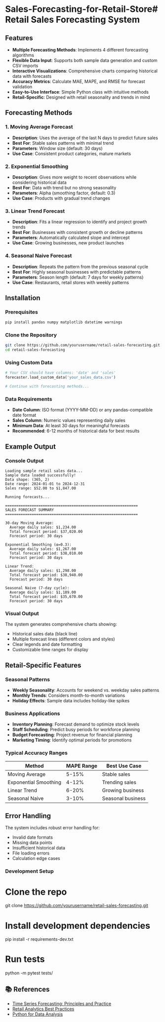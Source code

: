 # Sales-Forecasting-for-Retail-Store# Retail Sales Forecasting System
##  Features

- **Multiple Forecasting Methods**: Implements 4 different forecasting algorithms
- **Flexible Data Input**: Supports both sample data generation and custom CSV imports
- **Interactive Visualizations**: Comprehensive charts comparing historical data with forecasts
- **Accuracy Metrics**: Calculate MAE, MAPE, and RMSE for forecast validation
- **Easy-to-Use Interface**: Simple Python class with intuitive methods
- **Retail-Specific**: Designed with retail seasonality and trends in mind

##  Forecasting Methods

### 1. Moving Average Forecast
- **Description**: Uses the average of the last N days to predict future sales
- **Best For**: Stable sales patterns with minimal trend
- **Parameters**: Window size (default: 30 days)
- **Use Case**: Consistent product categories, mature markets

### 2. Exponential Smoothing
- **Description**: Gives more weight to recent observations while considering historical data
- **Best For**: Data with trend but no strong seasonality
- **Parameters**: Alpha (smoothing factor, default: 0.3)
- **Use Case**: Products with gradual trend changes

### 3. Linear Trend Forecast
- **Description**: Fits a linear regression to identify and project growth trends
- **Best For**: Businesses with consistent growth or decline patterns
- **Parameters**: Automatically calculated slope and intercept
- **Use Case**: Growing businesses, new product launches

### 4. Seasonal Naive Forecast
- **Description**: Repeats the pattern from the previous seasonal cycle
- **Best For**: Highly seasonal businesses with predictable patterns
- **Parameters**: Season length (default: 7 days for weekly patterns)
- **Use Case**: Restaurants, retail stores with weekly patterns

## Installation

### Prerequisites
```bash
pip install pandas numpy matplotlib datetime warnings
```

### Clone the Repository
```bash
git clone https://github.com/yourusername/retail-sales-forecasting.git
cd retail-sales-forecasting
```
### Using Custom Data
```python
# Your CSV should have columns: 'date' and 'sales'
forecaster.load_custom_data('your_sales_data.csv')

# Continue with forecasting methods...
```
### Data Requirements
- **Date Column**: ISO format (YYYY-MM-DD) or any pandas-compatible date format
- **Sales Column**: Numeric values representing daily sales
- **Minimum Data**: At least 30 days for meaningful forecasts
- **Recommended**: 6-12 months of historical data for best results

##  Example Output

### Console Output
```
Loading sample retail sales data...
Sample data loaded successfully!
Data shape: (365, 2)
Date range: 2024-01-01 to 2024-12-31
Sales range: $52.00 to $1,847.00

Running forecasts...

============================================================
SALES FORECAST SUMMARY
============================================================

30-day Moving Average:
  Average daily sales: $1,234.00
  Total forecast period: $37,020.00
  Forecast period: 30 days

Exponential Smoothing (α=0.3):
  Average daily sales: $1,267.00
  Total forecast period: $38,010.00
  Forecast period: 30 days

Linear Trend:
  Average daily sales: $1,298.00
  Total forecast period: $38,940.00
  Forecast period: 30 days

Seasonal Naive (7-day cycle):
  Average daily sales: $1,189.00
  Total forecast period: $35,670.00
  Forecast period: 30 days
```

### Visual Output
The system generates comprehensive charts showing:
- Historical sales data (black line)
- Multiple forecast lines (different colors and styles)
- Clear legends and date formatting
- Customizable time ranges for display
## Retail-Specific Features

### Seasonal Patterns
- **Weekly Seasonality**: Accounts for weekend vs. weekday sales patterns
- **Monthly Trends**: Considers month-to-month variations
- **Holiday Effects**: Sample data includes holiday-like spikes

### Business Applications
- **Inventory Planning**: Forecast demand to optimize stock levels
- **Staff Scheduling**: Predict busy periods for workforce planning
- **Budget Forecasting**: Project revenue for financial planning
- **Marketing Timing**: Identify optimal periods for promotions
### Typical Accuracy Ranges
| Method | MAPE Range | Best Use Case |
|--------|------------|---------------|
| Moving Average | 5-15% | Stable sales |
| Exponential Smoothing | 4-12% | Trending sales |
| Linear Trend | 6-20% | Growing business |
| Seasonal Naive | 3-10% | Seasonal business |

##  Error Handling

The system includes robust error handling for:
- Invalid date formats
- Missing data points
- Insufficient historical data
- File loading errors
- Calculation edge cases
### Development Setup

# Clone the repo
git clone https://github.com/yourusername/retail-sales-forecasting.git

# Install development dependencies
pip install -r requirements-dev.txt

# Run tests
python -m pytest tests/
## 📚 References

- [Time Series Forecasting: Principles and Practice](https://otexts.com/fpp3/)
- [Retail Analytics Best Practices](https://retailanalytics.org/)
- [Python for Data Analysis](https://wesmckinney.com/book/)
